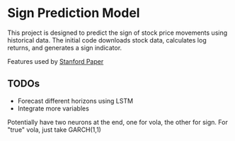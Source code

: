 # Sign Prediction Model

This project is designed to predict the sign of stock price movements using historical data. The initial code downloads stock data, calculates log returns, and generates a sign indicator.

Features used by [Stanford Paper](http://cs230.stanford.edu/projects_fall_2019/reports/26254244.pdf)

## TODOs
- Forecast different horizons using LSTM
- Integrate more variables

Potentially have two neurons at the end, one for vola, the other for sign. For "true" vola, just take GARCH(1,1)
